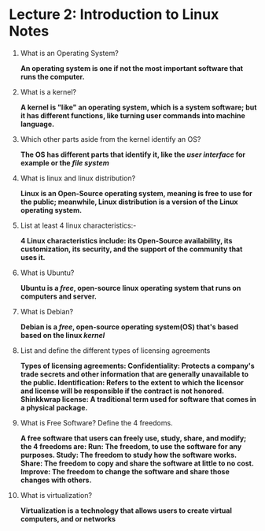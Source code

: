 # Lecture 2: Introduction to Linux Notes 

1. What is an Operating System?
    
    **An operating system is one if not the most important software that runs the computer.** 

2. What is a kernel?

    **A kernel is "like" an operating system, which is a system software; but it has different functions, like turning user commands into machine language.**   

3. Which other parts aside from the kernel identify an OS?
   
   **The OS has different parts that identify it, like the *user interface* for example or the *file system***


4. What is linux and linux distribution?
   
    **Linux is an Open-Source operating system, meaning is free to use for the public; meanwhile, Linux distribution is a version of the Linux operating system.** 

5. List at least 4 linux characteristics:-

    **4 Linux characteristics include: its Open-Source availability, its customization, its security, and the support of the community that uses it.**

6. What is Ubuntu?

    **Ubuntu is a *free*, open-source linux operating system that runs on computers and server.**

7. What is Debian?

    **Debian is a *free*, open-source operating system(OS) that's based based on the linux *kernel***

8. List and define the different types of licensing agreements

    **Types of licensing agreements:
    Confidentiality: Protects a company's trade secrets and other information that are generally unavailable to the public.
    Identification: Refers to the extent to which the licensor and license will be responsible if the contract is not honored.
    Shinkkwrap license: A traditional term used for software that comes in a physical package.**

9.  What is Free Software? Define the 4 freedoms.

    **A free software that users can freely use, study, share, and modify; the 4 freedoms are:
    Run: The freedom, to use the software for any purposes.
    Study: The freedom to study how the software works.
    Share: The freedom to copy and share the software at little to no cost.
    Improve: The freedom to change the software and share those changes with others.**

10. What is virtualization?

    **Virtualization is a technology that allows users to create virtual computers, and or networks**
